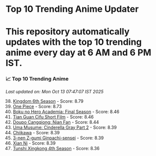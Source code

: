 # Top 10 Trending Anime Updater
# This repository automatically updates with the top 10 trending anime every day at 6 AM and 6 PM IST.

<!-- ANIME_LIST_START -->
### 📈 Top 10 Trending Anime

*Last updated on: Mon Oct 13 07:47:07 IST 2025*

38. [Kingdom 6th Season](https://myanimelist.net/anime/61517) - Score: 8.79
54. [One Piece](https://myanimelist.net/anime/21) - Score: 8.73
170. [Boku no Hero Academia: Final Season](https://myanimelist.net/anime/60098) - Score: 8.46
174. [Tian Guan Cifu Short Film](https://myanimelist.net/anime/60988) - Score: 8.46
187. [Doupo Cangqiong: Nian Fan](https://myanimelist.net/anime/51039) - Score: 8.44
222. [Uma Musume: Cinderella Gray Part 2](https://myanimelist.net/anime/61930) - Score: 8.39
219. [Chiikawa](https://myanimelist.net/anime/50250) - Score: 8.39
217. [3-nen Z-gumi Ginpachi-sensei](https://myanimelist.net/anime/54757) - Score: 8.39
222. [Xian Ni](https://myanimelist.net/anime/55809) - Score: 8.39
252. [Tunshi Xingkong 4th Season](https://myanimelist.net/anime/56524) - Score: 8.36

<!-- ANIME_LIST_END -->
